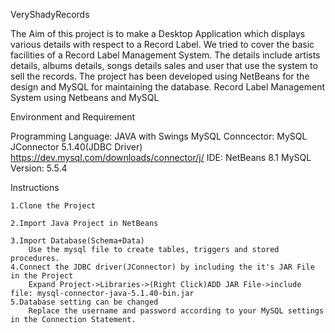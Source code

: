 VeryShadyRecords



The Aim of this project is to make a Desktop Application which
displays various details with respect to a Record Label. We tried to
cover the basic facilities of a Record Label Management System. The
details include artists details, albums details, songs details sales and
user that use the system to sell the records. The project has been
developed using NetBeans for the design and MySQL for maintaining
the database.
Record Label Management System using Netbeans and MySQL



Environment and Requirement


Programming Language: JAVA with Swings
MySQL Conncector: MySQL JConnector 5.1.40(JDBC Driver) https://dev.mysql.com/downloads/connector/j/
IDE: NetBeans 8.1
MySQL Version: 5.5.4


Instructions


	1.Clone the Project 

	2.Import Java Project in NetBeans
		
	3.Import Database(Schema+Data)
		Use the mysql file to create tables, triggers and stored procedures. 
	4.Connect the JDBC driver(JConnector) by including the it's JAR File in the Project
		Expand Project->Libraries->(Right Click)ADD JAR File->include file: mysql-connector-java-5.1.40-bin.jar
	5.Database setting can be changed
		Replace the username and password according to your MySQL settings in the Connection Statement.